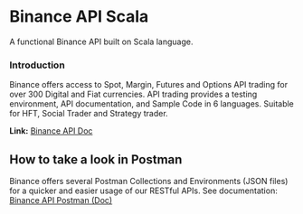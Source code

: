 # Binance API Scala
A functional Binance API built on Scala language.
### Introduction

Binance offers access to Spot, Margin, Futures and Options API trading for over 300 Digital and Fiat currencies.
API trading provides a testing environment, API documentation, and Sample Code in 6 languages.
Suitable for HFT, Social Trader and Strategy trader. 

**Link:** [Binance API Doc](https://binance-docs.github.io/apidocs/spot/en/#introduction)

## How to take a look in Postman
Binance offers several Postman Collections and Environments (JSON files) for a quicker and easier usage of our RESTful APIs. See documentation: [Binance API Postman (Doc)](https://github.com/binance/binance-api-postman)